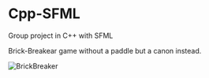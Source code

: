# Cpp-SFML
Group project in C++ with SFML

Brick-Breakear game without a paddle but a canon instead.

![BrickBreaker](https://user-images.githubusercontent.com/50399995/112833914-a5241980-9097-11eb-902d-4fff9f9b1422.gif)
